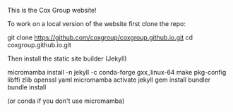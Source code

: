 This is the Cox Group website!

To work on a local version of the website first clone the repo:

git clone https://github.com/coxgroup/coxgroup.github.io.git
cd coxgroup.github.io.git

Then install the static site builder (Jekyll)

micromamba install -n jekyll -c conda-forge gxx_linux-64 make pkg-config libffi zlib openssl yaml
micromamba activate jekyll
gem install bundler
bundle install


(or conda if you don't use micromamba)



